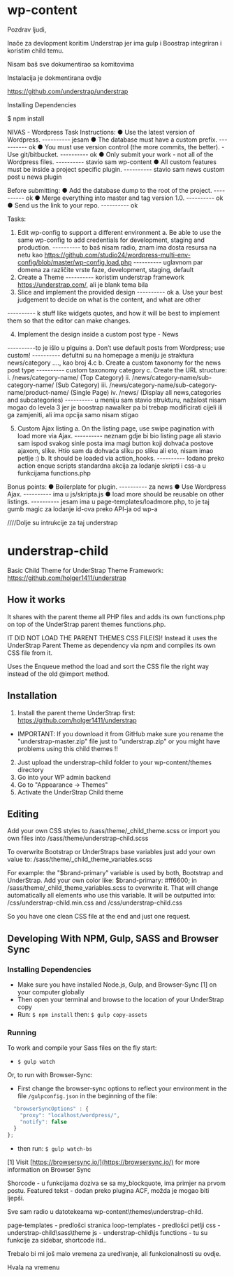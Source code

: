 # wp-content

Pozdrav ljudi,

Inače za devlopment koritim Understrap jer ima gulp i Boostrap integriran i koristim child temu.

Nisam baš sve dokumentirao sa komitovima

Instalacija je dokmentirana ovdje

https://github.com/understrap/understrap

Installing Dependencies

$ npm install

NIVAS - Wordpress Task
Instructions:
● Use the latest version of Wordpress.
---------- jesam
● The database must have a custom prefix.
---------- ok
● You must use version control (the more commits, the better). - Use git/bitbucket.
---------- ok
● Only submit your work - not all of the Wordpress files.
---------- stavio sam wp-content
● All custom features must be inside a project specific plugin.
---------- stavio sam news custom post u news plugin

Before submitting:
● Add the database dump to the root of the project.
---------- ok
● Merge everything into master and tag version 1.0.
---------- ok
● Send us the link to your repo.
---------- ok

Tasks:

1. Edit wp-config to support a different environment
   a. Be able to use the same wp-config to add credentials for development, staging and production.
---------- to baš nisam radio, znam ima dosta resursa na netu kao
      https://github.com/studio24/wordpress-multi-env-config/blob/master/wp-config.load.php
---------- uglavnom par domena za različite vrste faze, development, staging, default
2. Create a Theme
---------- koristim understrap framework https://understrap.com/, ali je blank tema bila
3. Slice and implement the provided design
---------- ok
   a. Use your best judgement to decide on what is the content, and what are other

---------- k
  stuff like widgets quotes, and how it will be best to implement them so that the editor can make changes.

4. Implement the design inside a custom post type - News

----------to je išlo u plguins
  a. Don’t use default posts from Wordpress; use custom!
---------- defultni su na homepage a meniju je straktura news/category ...., kao broj 4.c
  b. Create a custom taxonomy for the news post type
---------- custom taxonomy category
  c. Create the URL structure:
  i. /news/category-name/ (Top Category)
  ii. /news/category-name/sub-category-name/ (Sub Category)
  iii. /news/category-name/sub-category-name/product-name/ (Single Page)
  iv. /news/ (Display all news,categories and subcategories)
---------- u meniju sam stavio strukturu, nažalost nisam mogao do levela 3 jer je boostrap nawalker pa bi trebap modificirati cijeli ili ga zamjeniti, ali ima opcija samo nisam stigao

5. Custom Ajax listing
   a. On the listing page, use swipe pagination with load more via Ajax.
----------  neznam gdje bi bio listing page ali stavio sam ispod svakog sinle posta ima magi button koji dohvaća postove ajaxom, slike. Htio sam da dohvaća sliku po sliku ali eto, nisam imao petlje :)
      b. It should be loaded via action_hooks.
---------- lodano preko action enque scripts standardna akcija za lodanje skripti i css-a u funkcijama functions.php

Bonus points:
● Boilerplate for plugin.
---------- za news
● Use Wordpress Ajax.
---------- ima u js/skripta.js
● load more should be reusable on other listings.
---------- jesam ima u page-templates/loadmore.php, to je taj gumb magic za lodanje id-ova preko API-ja od wp-a

////Dolje su intrukcije za taj understrap

# understrap-child

Basic Child Theme for UnderStrap Theme Framework: https://github.com/holger1411/understrap

## How it works

It shares with the parent theme all PHP files and adds its own functions.php on top of the UnderStrap parent themes functions.php.

IT DID NOT LOAD THE PARENT THEMES CSS FILE(S)!
Instead it uses the UnderStrap Parent Theme as dependency via npm and compiles its own CSS file from it.

Uses the Enqueue method the load and sort the CSS file the right way instead of the old @import method.

## Installation

1. Install the parent theme UnderStrap first: https://github.com/holger1411/understrap

* IMPORTANT: If you download it from GitHub make sure you rename the "understrap-master.zip" file just to "understrap.zip" or you might have problems using this child themes !!

2. Just upload the understrap-child folder to your wp-content/themes directory
3. Go into your WP admin backend
4. Go to "Appearance -> Themes"
5. Activate the UnderStrap Child theme

## Editing

Add your own CSS styles to /sass/theme/\_child_theme.scss
or import you own files into /sass/theme/understrap-child.scss

To overwrite Bootstrap or UnderStraps base variables just add your own value to:
/sass/theme/\_child_theme_variables.scss

For example:
the "$brand-primary" variable is used by both, Bootstrap and UnderStrap.
Add your own color like:
$brand-primary: #ff6600;
in /sass/theme/\_child_theme_variables.scss to overwrite it.
That will change automatically all elements who use this variable.
It will be outputted into:
/css/understrap-child.min.css
and
/css/understrap-child.css

So you have one clean CSS file at the end and just one request.

## Developing With NPM, Gulp, SASS and Browser Sync

### Installing Dependencies

* Make sure you have installed Node.js, Gulp, and Browser-Sync [1] on your computer globally
* Then open your terminal and browse to the location of your UnderStrap copy
* Run: `$ npm install` then: `$ gulp copy-assets`

### Running

To work and compile your Sass files on the fly start:

* `$ gulp watch`

Or, to run with Browser-Sync:

* First change the browser-sync options to reflect your environment in the file `/gulpconfig.json` in the beginning of the file:

```javascript
  "browserSyncOptions" : {
    "proxy": "localhost/wordpress/",
    "notify": false
  }
};
```

* then run: `$ gulp watch-bs`

[1] Visit [https://browsersync.io/](https://browsersync.io/) for more information on Browser Sync

Shorcode - u funkcijama doziva se sa my_blockquote, ima primjer na prvom postu.
Featured tekst - dodan preko plugina ACF, možda je mogao biti ljepši.

Sve sam radio u datotekeama wp-content\themes\understrap-child.

page-templates - predlošci stranica
loop-templates - predlošci petlji
css - understrap-child\sass\theme
js - understrap-child\js
functions - tu su funkcije za sidebar, shortcode itd..

Trebalo bi mi još malo vremena za uređivanje, ali funkcionalnosti su ovdje.

Hvala na vremenu